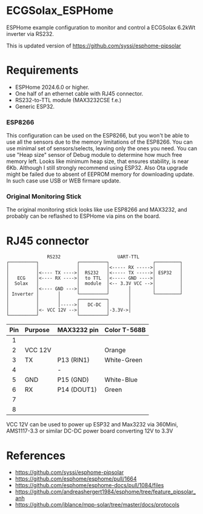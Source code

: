 # ECGSolax_ESPHome
ESPHome example configuration to monitor and control a ECGSolax 6.2kWt inverter via RS232.

This is updated version of https://github.com/syssi/esphome-pipsolar

# Requirements
* ESPHome 2024.6.0 or higher.
* One half of an ethernet cable with RJ45 connector.
* RS232-to-TTL module (MAX3232CSE f.e.)
* Generic ESP32.

### ESP8266 
This configuration can be used on the ESP8266, but you won't be able to use all the sensors due to the memory limitations of the ESP8266. 
You can use minimal set of sensors/selects, leaving only the ones you need. You can use "Heap size" sensor of Debug module to determine how much free memory left. 
Looks like minimum heap size, that ensures stability, is near 6Kb. Although I still strongly recommend using ESP32.
Also Ota upgrade might be failed due to absent of EEPROM memory for downloading update. In such case use USB or WEB firmare update.

### Original Monitoring Stick
The original monitoring stick looks like use ESP8266 and MAX3232, and probably can be reflashed to ESPHome via pins on the board.

# RJ45 connector

```
               RS232                     UART-TTL
┌──────────┐              ┌──────────┐                ┌─────────┐
│          │              │          │<----- RX ----->│         │
│          │<---- TX ---->│  RS232   │<----- TX ----->│ ESP32   │
│   ECG    │<---- RX ---->│  to TTL  │<----- GND ---->│         │
│  Solax   │              │  module  │<-- 3.3V VCC -->│         │
│          │<---- GND --->│          │       │        │         │
│ Inverter │       │      └──────────┘       │        └─────────┘
│          │       │      ┌──────────┐       │
│          │       │----->│   DC-DC  │       │
│          │<- VCC 12V -->│          │-3.3V->│
└──────────┘              └──────────┘
```

| Pin     | Purpose      | MAX3232 pin       | Color T-568B |
| :-----: | :----------- | :---------------- | :------------|
|    1    |              |                   |              |
|    2    | VCC 12V      |                   | Orange       |
|    3    | TX           | P13 (RIN1)        | White-Green  |
|    4    |              | -                 |              |
|    5    | GND          | P15 (GND)         |  White-Blue  |
|    6    | RX           | P14 (DOUT1)       |  Green       |
|    7    |              |                   |              |
|    8    |              |                   |              |

VCC 12V can be used to power up ESP32 and Max3232 via 360Mini, AMS1117-3.3 or similar DC-DC power board converting 12V to 3.3V  

# References
* https://github.com/syssi/esphome-pipsolar
* https://github.com/esphome/esphome/pull/1664
* https://github.com/esphome/esphome-docs/pull/1084/files
* https://github.com/andreashergert1984/esphome/tree/feature_pipsolar_anh
* https://github.com/jblance/mpp-solar/tree/master/docs/protocols

